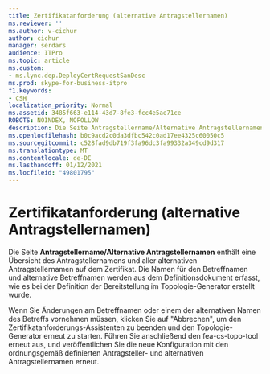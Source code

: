 ```yaml
---
title: Zertifikatanforderung (alternative Antragstellernamen)
ms.reviewer: ''
ms.author: v-cichur
author: cichur
manager: serdars
audience: ITPro
ms.topic: article
ms.custom:
- ms.lync.dep.DeployCertRequestSanDesc
ms.prod: skype-for-business-itpro
f1.keywords:
- CSH
localization_priority: Normal
ms.assetid: 3485f663-e114-43d7-8fe3-fcc4e5ae71ce
ROBOTS: NOINDEX, NOFOLLOW
description: Die Seite Antragstellername/Alternative Antragstellernamen enthält eine Übersicht des Antragstellernamens und aller alternativen Antragstellernamen auf dem Zertifikat. Die Namen für den Betreffnamen und alternative Betreffnamen werden aus dem Definitionsdokument erfasst, wie es bei der Definition der Bereitstellung im Topologie-Generator erstellt wurde.
ms.openlocfilehash: b0c9acd2c0da3dfbc542c0ad17ee4325c60050c5
ms.sourcegitcommit: c528fad9db719f3fa96dc3fa99332a349cd9d317
ms.translationtype: MT
ms.contentlocale: de-DE
ms.lasthandoff: 01/12/2021
ms.locfileid: "49801795"
---
```

# <a name="certificate-request-subject-alternate-names"></a>Zertifikatanforderung (alternative Antragstellernamen)
 
Die Seite **Antragstellername/Alternative Antragstellernamen** enthält eine Übersicht des Antragstellernamens und aller alternativen Antragstellernamen auf dem Zertifikat. Die Namen für den Betreffnamen und alternative Betreffnamen werden aus dem Definitionsdokument erfasst, wie es bei der Definition der Bereitstellung im Topologie-Generator erstellt wurde.
  
Wenn Sie Änderungen am Betreffnamen oder einem der alternativen  Namen des Betreffs vornehmen müssen, klicken Sie auf "Abbrechen", um den Zertifikatanforderungs-Assistenten zu beenden und den Topologie-Generator erneut zu starten. Führen Sie anschließend den fea-cs-topo-tool erneut aus, und veröffentlichen Sie die neue Konfiguration mit den ordnungsgemäß definierten Antragsteller- und alternativen Antragstellernamen erneut.
  

